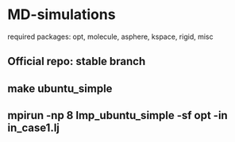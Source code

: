 # MD-simulations
required packages: opt, molecule, asphere, kspace, rigid, misc
## Official repo: stable branch
## make ubuntu_simple
## mpirun -np 8 lmp_ubuntu_simple -sf opt -in in_case1.lj
